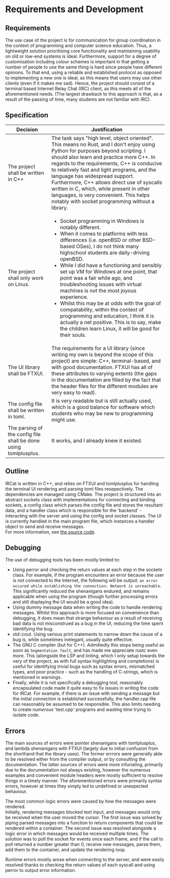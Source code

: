# Requirements and Development

## Requirements

The use case of the project is for communication for group coordination in the context of programming and computer science education.
Thus, a lightweight solution prioritising core functionality and maintaining usability on old or low-end systems is ideal. Furthermore, support for a degree of customisation including colour schemes is important in that getting a number of people to use the same thing is hard since people have different opinions. To that end, using a reliable and established protocol as opposed to implementing a new one is ideal, as this means that users may use other clients (even if it makes me sad). 
Hence, the project should consist of a terminal based Internet Relay Chat (IRC) client, as this meets all of the aforementioned needs. (The largest drawback to this approach is that, as a result of the passing of time, many students are not familiar with IRC).

## Specification

| Decision | Justification |
| -------- | ------------- |
| The project shall be written in C++ | The task says "high level, object oriented". This means no Rust, and I don't enjoy using Python for purposes beyond scripting. I should also learn and practice more C++. In regards to the requirements, C++ is conducive to relatively fast and light programs, and the language has widespread support. Furthermore, C++ allows direct use of syscalls written in C, which, while present in other languages, is very convenient. This helps notably with socket programming without a library. |
| The project shall only work on Linux. | <ul><li>Socket programming in Windows is notably different.</li><li>When it comes to platforms with less differences (i.e. openBSD or other BSD-based OSes), I do not think many highschool students are daily-driving openBSD.</li><li>While I did have a functioning and sensibly set up VM for Windows at one point, that point was a fair while ago, and troubleshooting issues with virtual machines is not the most joyous experience.</li><li>Whilst this may be at odds with the goal of compatability, within the context of programming and education, I think it is actually a net positive. This is to say, make the children learn Linux, it will be good for their souls.</li></ul>
| The UI library shall be FTXUI. | The requirements for a UI library (since writing my own is beyond the scope of this project) are simple: C++, terminal-based, and with good documentation. FTXUI has all of these attributes to varying extents (the gaps in the documentation are filled by the fact that the header files for the different modules are very easy to read). |
| The config file shall be written in toml. | It is very readable but is still actually used, which is a good balance for software which students who may be new to programming might use. |
| The parsing of the config file shall be done using tomlplusplus. | It works, and I already knew it existed. |


## Outline

IRCat is written in C++, and relies on FTXUI and tomlplusplus for handling the terminal UI rendering and parsing toml files resepectively.
The dependencies are managed using CMake. 
The project is structured into an abstract sockets class with implementations for connecting and binding sockets, a config class which parses the config file and stores the resultant data, and a handler class which is responsible for the 'backend' - interacting with the server and using the config and socket classes. The UI is currently handled in the main program file, which instances a handler object to send and receive messages.  
For more information, see [the source code](https://codeberg.org/ceridwen15/InternetRelayCat).

## Debugging

The use of debugging tools has been mostly limited to:

+ Using perror and checking the return values at each step in the sockets class. For example, if the program encounters an error because the user is not connected to the Internet, the following will be output: `an error occured while establishing the connection: Network is unreachable`. This significantly reduced the shenanigans endured, and remains applicable when using the program (though further processing errors and still displaying the UI would be a good idea).
+ Using dummy message data when writing the code to handle rendering messages. Whilst this approach is more focused on convenience than debugging, it does mean that strange behaviour as a result of receiving bad data is not misconstrued as a bug in the UI, reducing the time spent identifying the bug.
+ std::cout. Using various print statements to narrow down the cause of a bug is, while sometimes inelegant, usually quite effective.
+ The GNU C compiler (but for C++). Admittedly this stops being useful as soon as `Segmentation fault`, and has made me appreciate rustc even more. This (alongside the LSP and linting, which I only setup towards the very of the project, as with full syntax highlighting and completions) is useful for identifying trivial bugs such as syntax errors, mismatched types, and poor practice - such as the handling of C-strings, which is mentioned in warnings.
+ Finally, while it is not specifically a debugging tool, reasonably encapsulated code made it quite easy to fix issues in writing the code for IRCat. For example, if there is an issue with sending a message but the initial connection is established successfully, the handler.cpp file can reasonably be assumed to be responsible. This also limits needing to create *numerous* 'test.cpp' programs and wasting time trying to isolate code.

## Errors

The main sources of errors were pointer shenanigans with tomlplusplus, and lambda shenanigans with FTXUI (largely due to initial confusion from the shorthand that the library uses). The former errrors were generally able to be resolved either from the compiler output, or by consulting the documentation. 
The latter sources of errors were more infuriating, primarily due to the documentation not always existing, however the numerous examples and convenient module headers were mostly sufficient to resolve things in a timely manner. The aforementioned errors were primarily syntax errors, however at times they simply led to undefined or unexpected behaviour.   

The most common logic errors were caused by how the messages were rendered.  
Initially, rendering messages blocked text input, and messages would only be received when the user moved the cursor. The first issue was solved by piping parsed messages into a function to return components that could be rendered within a container. The second issue was resolved alongside a logic error in which messages would be received multiple times. 
The solution was to poll the socket for events once each frame, and if the call to poll returned a number greater than 0, receive new messages, parse them, add them to the container, and update the rendering loop.   

Runtime errors mostly arose when connecting to the server, and were easily resolved thanks to checking the return values of each syscall and using perror to output error information.


